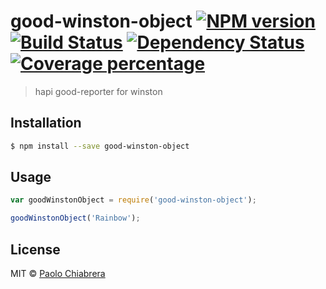 # good-winston-object [![NPM version][npm-image]][npm-url] [![Build Status][travis-image]][travis-url] [![Dependency Status][daviddm-image]][daviddm-url] [![Coverage percentage][coveralls-image]][coveralls-url]
> hapi good-reporter for winston

## Installation

```sh
$ npm install --save good-winston-object
```

## Usage

```js
var goodWinstonObject = require('good-winston-object');

goodWinstonObject('Rainbow');
```
## License

MIT © [Paolo Chiabrera](https://github.com/paolo-chiabrera)


[npm-image]: https://badge.fury.io/js/good-winston-object.svg
[npm-url]: https://npmjs.org/package/good-winston-object
[travis-image]: https://travis-ci.org/paolo-chiabrera/good-winston-object.svg?branch=master
[travis-url]: https://travis-ci.org/paolo-chiabrera/good-winston-object
[daviddm-image]: https://david-dm.org/paolo-chiabrera/good-winston-object.svg?theme=shields.io
[daviddm-url]: https://david-dm.org/paolo-chiabrera/good-winston-object
[coveralls-image]: https://coveralls.io/repos/paolo-chiabrera/good-winston-object/badge.svg
[coveralls-url]: https://coveralls.io/r/paolo-chiabrera/good-winston-object
